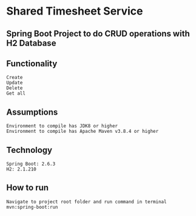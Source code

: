 # Shared Timesheet Service

## Spring Boot Project to do CRUD operations with H2 Database

## Functionality

    Create
    Update
    Delete
    Get all

## Assumptions

    Environment to compile has JDK8 or higher
    Environment to compile has Apache Maven v3.8.4 or higher

## Technology

    Spring Boot: 2.6.3
    H2: 2.1.210

## How to run

    Navigate to project root folder and run command in terminal mvn:spring-boot:run

        
